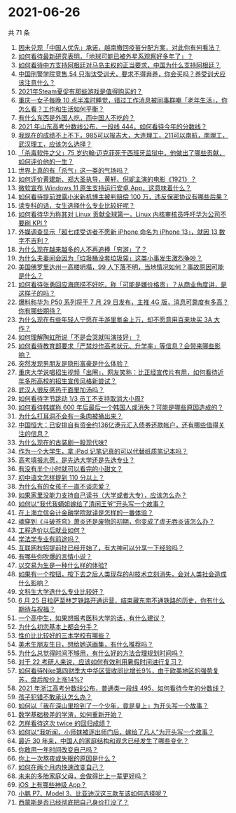 # 2021-06-26

共 71 条

<!-- BEGIN -->
<!-- 最后更新时间 Sat Jun 26 2021 02:01:55 GMT+0800 (China Standard Time) -->

1. [因未兑现「中国人优先」承诺，越南撤回疫苗分配方案，对此你有何看法？](https://www.zhihu.com/question/467422127)
2. [如何看待最新研究表明，「地球可能已被外星系观察好多年了」？](https://www.zhihu.com/question/467357820)
3. [如何看待中方支持阿根廷对马岛主权的正当要求，中国为什么支持阿根廷？](https://www.zhihu.com/question/467311565)
4. [中国刑警学院竞售 54
   只淘汰受训犬，要求不得弃养，你会买吗？养受训犬应该注意什么？](https://www.zhihu.com/question/467076616)
5. [2021年Steam夏促有那些游戏是值得购买的？](https://www.zhihu.com/question/448735697)
6. [重庆一女子每晚 10
   点半准时睡觉，错过工作消息被同事群嘲「老年生活」，你怎么看？工作和生活如何平衡？](https://www.zhihu.com/question/467374229)
7. [有什么东西是外国人吃，而中国人不吃的？](https://www.zhihu.com/question/314472784)
8. [2021 年山东高考分数线公布，一段线
   444，如何看待今年的分数线？](https://www.zhihu.com/question/466845954)
9. [我现在的成绩不上不下，985可以报吉大，大连理工，211可以南航，南理工，武汉理工，应该怎么选择？](https://www.zhihu.com/question/408865252)
10. [「杀毒软件之父」75
    岁约翰·迈克菲死于西班牙监狱中，他做出了哪些贡献，如何评价他的一生？](https://www.zhihu.com/question/466970484)
11. [世界上真的有「杀气」这一类的气场吗？](https://www.zhihu.com/question/30889739)
12. [如何评价黄建新、郑大圣执导，黄轩、倪妮主演的电影《1921》？](https://www.zhihu.com/question/461704613)
13. [微软宣布 Windows 11 原生支持运行安卓
    App，这意味着什么？](https://www.zhihu.com/question/467245680)
14. [如何看待提前泄露小米新机博主被判赔偿 100
    万，违反保密协议有哪些后果？](https://www.zhihu.com/question/467194586)
15. [读专科的话，女生选择什么专业比较好呢？](https://www.zhihu.com/question/306595000)
16. [如何看待华为称其对 Linux 贡献全球第一，Linux 内核审核员呼吁华为公司不要刷 KPI
    ?](https://www.zhihu.com/question/466395247)
17. [外媒调查显示「超七成受访者不愿新 iPhone 命名为 iPhone 13」，就因 13
    数字不吉利？](https://www.zhihu.com/question/466783287)
18. [为什么现在越来越多的人不再追捧「穷游」了？](https://www.zhihu.com/question/464479994)
19. [为什么夫妻间会因为「垃圾桶没套垃圾袋」这类小事发生激烈争吵？](https://www.zhihu.com/question/25831538)
20. [美国佛罗里达州一高楼坍塌，99
    人下落不明，当地情况如何？事故原因可能是什么？](https://www.zhihu.com/question/467303333)
21. [如何看待张勇回应海底捞不好吃，称「可能是嫌价格贵」？从商业角度讲，是这样子的吗？](https://www.zhihu.com/question/467212754)
22. [爆料称华为 P50 系列将于 7 月 29 日发布，主推 4G
    版，消息可靠度有多高？你有哪些期待？](https://www.zhihu.com/question/466619748)
23. [为什么现在有些年轻人宁愿在手游里氪金上万，却不愿意用百来块买 3A
    大作？](https://www.zhihu.com/question/466910345)
24. [如何理解陶虹所说「不是会哭就叫演技好」？](https://www.zhihu.com/question/466270106)
25. [如何看待教育部要求「严禁炒作高考状元、升学率」等信息？会带来哪些影响？](https://www.zhihu.com/question/466739033)
26. [突然发现男朋友是隐形富豪是什么体验？](https://www.zhihu.com/question/271344191)
27. [重庆大学说唱招生视频「出圈」，网友笑称：比正经宣传片有用，如何看待近年多所高校的招生宣传风格新尝试？](https://www.zhihu.com/question/467010930)
28. [武汉人很反感热干面里加汤吗？](https://www.zhihu.com/question/327570954)
29. [如何看待字节跳动 1/3 员工不支持取消大小周?](https://www.zhihu.com/question/466269557)
30. [如何看待韩媒称 600
    年后最后一个韩国人或消失？可能是哪些原因造成的？](https://www.zhihu.com/question/466322719)
31. [为什么打耳洞不会有一条肉被捅出来？](https://www.zhihu.com/question/304771389)
32. [中国恒大：已安排自有资金约136亿港元汇入债券还款帐户，还有哪些值得关注的信息？](https://www.zhihu.com/question/467036379)
33. [为什么现在的古装剧一股现代味?](https://www.zhihu.com/question/459603184)
34. [作为一个大学生，拿 iPad 记笔记真的可以代替纸质笔记本吗？](https://www.zhihu.com/question/304770209)
35. [高考填报志愿，是先选大学还是先选专业？](https://www.zhihu.com/question/448959184)
36. [有没有半个小时就可以看完的小甜文？](https://www.zhihu.com/question/447942198)
37. [初中语文怎样提到 110 分以上？](https://www.zhihu.com/question/311901970)
38. [为什么有的女孩子一直不谈恋爱？](https://www.zhihu.com/question/462067413)
39. [如果家里没能力支持自己读书（大学或者大专），应该怎么办？](https://www.zhihu.com/question/464706143)
40. [如何以“我代我嫡姐嫁给了清闲王爷”开头写一个故事？](https://www.zhihu.com/question/429819296)
41. [在上海立信会计金融学院就读是怎样的一番体验？](https://www.zhihu.com/question/62838644)
42. [魂穿到《斗破苍穹》萧炎还是废物的初期，你变成了虚无吞炎该怎么办？](https://www.zhihu.com/question/466670709)
43. [工程造价以后就业如何？](https://www.zhihu.com/question/453195740)
44. [学法学专业有前途吗？](https://www.zhihu.com/question/330089148)
45. [互联网秋招提前批已经开始了，有大神可以分享一下经验吗？](https://www.zhihu.com/question/462618672)
46. [有哪些你吹爆的言情小说？](https://www.zhihu.com/question/372499759)
47. [以交易为生是一种什么样的体验?](https://www.zhihu.com/question/455220725)
48. [如果有一个按钮，按下去之后人类现存的AI技术立刻消失，会对人类社会造成什么影响？](https://www.zhihu.com/question/466856637)
49. [文科生大学选什么专业比较好？](https://www.zhihu.com/question/433395562)
50. [6 月 25
    日拉萨至林芝铁路开通运营，结束藏东南不通铁路的历史，你有什么期待与祝福？](https://www.zhihu.com/question/467355627)
51. [一个高中生，如果想报考医科大学的话，有什么建议？](https://www.zhihu.com/question/312366267)
52. [为什么初恋基本上都会分手？](https://www.zhihu.com/question/24684849)
53. [性价比比较好的三本学校有哪些？](https://www.zhihu.com/question/281705993)
54. [美术生朋友生日，想给她送画集，有什么推荐吗？](https://www.zhihu.com/question/393687756)
55. [为什么总觉得时间不够用，有什么好的方法合理规划时间吗？](https://www.zhihu.com/question/466307798)
56. [对于 22 考研人来说，应该如何有效利用暑假时间进行复习？](https://www.zhihu.com/question/467052889)
57. [如何看待Nike第四财季大中华区营收同比增长9%，由于欧美地区的强势复苏，盘后股价上涨14%?](https://www.zhihu.com/question/467305457)
58. [2021 年浙江高考分数线公布，普通类一段线
    495，如何看待今年的分数线？](https://www.zhihu.com/question/466845767)
59. [孩子犯错不敢承认怎么办？](https://www.zhihu.com/question/466576477)
60. [如何以「我在深山里捡到了一个少年，竟是皇上」为开头写一个故事？](https://www.zhihu.com/question/395667394)
61. [数学基础极差的学渣，如何重新开始？](https://www.zhihu.com/question/38656943)
62. [怎样看待这次 twice 的回归成绩？](https://www.zhihu.com/question/464529405)
63. [如何以“我听闻，小师妹被逐出师门后，嫁给了凡人”为开头写一个故事？](https://www.zhihu.com/question/462632432)
64. [最近 30 年来，中国人的家庭结构和观念已经发生了哪些变化？](https://www.zhihu.com/question/465583973)
65. [你敢用一年时间改变自己吗？](https://www.zhihu.com/question/437098355)
66. [你上一次熬夜或失眠的原因是什么？](https://www.zhihu.com/question/467083147)
67. [如何在两个月内快速改变自己？](https://www.zhihu.com/question/451986493)
68. [未来的多胎家庭父母，会做得比上一辈更好吗？](https://www.zhihu.com/question/465581886)
69. [iOS 上有哪些神级 App？](https://www.zhihu.com/question/27699000)
70. [小鹏 P7、Model 3、比亚迪汉这三款车该如何选择呢？](https://www.zhihu.com/question/398543524)
71. [西蒙斯是否已经彻底把自己身价打没了？](https://www.zhihu.com/question/466309949)

<!-- END -->
